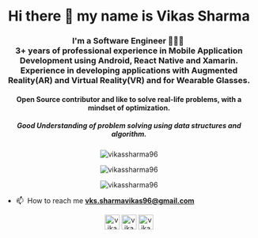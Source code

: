 <!-- ### Hi there 👋 -->

<!--
**vikassharma96/vikassharma96** is a ✨ _special_ ✨ repository because its `README.md` (this file) appears on your GitHub profile.

Here are some ideas to get you started:

- 🔭 I’m currently working on React Native
- 🌱 I’m currently learning Backend Development
- 👯 I’m looking to collaborate on Mobile Development Projects
- 🤔 I’m looking for help with React Native
- 💬 Ask me about Mobile Application Development, Data Structures and Algorithms
- 📫 How to reach me: vks.sharmavikas96@gmail.com
- 😄 Pronouns: he/him
- ⚡ Fun fact: Coding helps to make the world become more open and connected.
-->

<h1 align="center">Hi there 👋 my name is Vikas Sharma</h1>
<h3 align="center">I'm a Software Engineer 󠀠󠀠👨🏽‍💻 󠀠󠀠󠀠<br>
3+ years of professional experience in Mobile Application Development using Android, React Native and Xamarin. Experience in developing applications with Augmented Reality(AR) and Virtual Reality(VR) and for Wearable Glasses.
  <br>
  <h4 align="center">Open Source contributor and like to solve real-life problems, with a mindset of optimization.</>
  <br>
  <h5 align="center">Good Understanding of problem solving using <b>data structures and algorithm</b>.</>
  <br>
</h3>

<p align="center"> <img src="https://komarev.com/ghpvc/?username=vikassharma96&color=green" alt="vikassharma96" /> </p>

<p align="center"> <img src="https://github-readme-stats.vercel.app/api?username=vikassharma96&show_icons=true&count_private=true&include_all_commits=true&hide=issues,contribs" alt="vikassharma96" /> </p>
<p align="center"> <img src="https://github-readme-stats.vercel.app/api/top-langs/?username=vikassharma96&hide=html&layout=compact&langs_count=10" alt="vikassharma96" /> </p>


- 📫 󠀠󠀠 How to reach me **vks.sharmavikas96@gmail.com**


<p align="center">
<a href="https://www.linkedin.com/in/vikassharma96/" target="blank"><img align="center" src="https://img.icons8.com/color/48/000000/linkedin-circled.png" alt="vikassharma96" height="30" width="30" /></a>
<a href="https://stackoverflow.com/users/10453249/vikas-sharma" target="blank"><img align="center" src="https://img.icons8.com/color/48/000000/stackoverflow.png" alt="vikassharma96" height="30" width="30" /></a>
<a href="https://vikassharma96.github.io/" target="blank"><img align="center" src="https://img.icons8.com/color/240/chrome--v1.png" alt="vikassharma96" height="30" width="30" /></a>
</p>
